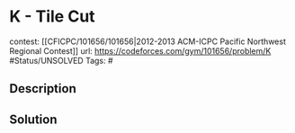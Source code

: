 # K - Tile Cut

contest: [[CFICPC/101656/101656|2012-2013 ACM-ICPC Pacific Northwest Regional Contest]]
url: https://codeforces.com/gym/101656/problem/K
#Status/UNSOLVED
Tags: #

## Description

## Solution

